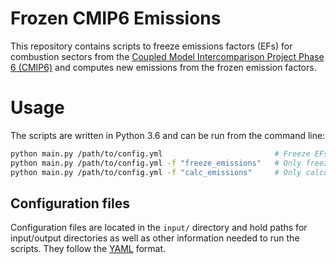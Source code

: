 # Frozen CMIP6 Emissions
This repository contains scripts to freeze emissions factors (EFs) for combustion sectors from the [Coupled Model Intercomparison Project Phase 6 (CMIP6)](https://www.wcrp-climate.org/wgcm-cmip/wgcm-cmip6) and computes new emissions from the frozen emission factors. 

# Usage
The scripts are written in Python 3.6 and can be run from the command line:
```sh
python main.py /path/to/config.yml                         # Freeze EFs & calculate final frozen emissions
python main.py /path/to/config.yml -f "freeze_emissions"   # Only freeze emissions factors
python main.py /path/to/config.yml -f "calc_emissions"     # Only calculate final frozen emissions
```

## Configuration files
Configuration files are located in the `input/` directory and hold paths for input/output directories as well as other information needed to run the scripts. They follow the [YAML](https://yaml.org/) format.
